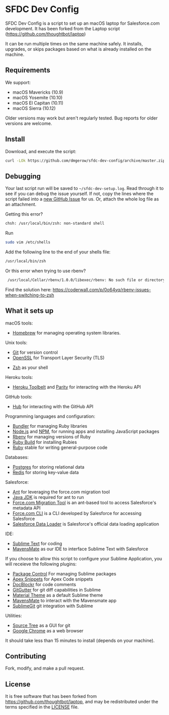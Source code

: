 SFDC Dev Config
======

SFDC Dev Config is a script to set up an macOS laptop for Salesforce.com development. 
It has been forked from the Laptop script (https://github.com/thoughtbot/laptop)

It can be run multiple times on the same machine safely.
It installs, upgrades, or skips packages
based on what is already installed on the machine.

Requirements
------------

We support:

* macOS Mavericks (10.9)
* macOS Yosemite (10.10)
* macOS El Capitan (10.11)
* macOS Sierra (10.12)

Older versions may work but aren't regularly tested. Bug reports for older
versions are welcome.

Install
-------

Download, and execute the script:

```sh
curl -LOk https://github.com/dmgerow/sfdc-dev-config/archive/master.zip && unzip master.zip && cd sfdc-dev-config-master && sh mac 2>&1 | tee ~/sfdc-dev-setup.log
```

Debugging
---------

Your last script run will be saved to `~/sfdc-dev-setup.log`.
Read through it to see if you can debug the issue yourself.
If not, copy the lines where the script failed into a
[new GitHub Issue](https://github.com/dmgerow/sfdc-dev-config/issues/new) for us.
Or, attach the whole log file as an attachment.

Getting this error? 

```sh
chsh: /usr/local/bin/zsh: non-standard shell
```

Run 
```sh
sudo vim /etc/shells
```

Add the following line to the end of your shells file:
```sh
/usr/local/bin/zsh
```

Or this error when trying to use rbenv?
```sh
 /usr/local/Cellar/rbenv/1.0.0/libexec/rbenv: No such file or directory
```
Find the solution here: https://coderwall.com/p/0o64yq/rbenv-issues-when-switching-to-zsh

What it sets up
---------------

macOS tools:

* [Homebrew] for managing operating system libraries.

[Homebrew]: http://brew.sh/

Unix tools:

<!-- * [Exuberant Ctags] for indexing files for vim tab completion -->
* [Git] for version control
* [OpenSSL] for Transport Layer Security (TLS)
<!-- * [RCM] for managing company and personal dotfiles -->
<!-- * [The Silver Searcher] for finding things in files -->
<!-- * [Tmux] for saving project state and switching between projects -->
* [Zsh] as your shell

<!-- [Exuberant Ctags]: http://ctags.sourceforge.net/ -->
[Git]: https://git-scm.com/
[OpenSSL]: https://www.openssl.org/
<!-- [RCM]: https://github.com/thoughtbot/rcm -->
<!-- [The Silver Searcher]: https://github.com/ggreer/the_silver_searcher -->
<!-- [Tmux]: http://tmux.github.io/ -->
[Zsh]: http://www.zsh.org/

Heroku tools:

* [Heroku Toolbelt] and [Parity] for interacting with the Heroku API

[Heroku Toolbelt]: https://toolbelt.heroku.com/
[Parity]: https://github.com/thoughtbot/parity

GitHub tools:

* [Hub] for interacting with the GitHub API

[Hub]: http://hub.github.com/

<!-- Image tools: -->

<!-- * [ImageMagick] for cropping and resizing images -->

<!-- Testing tools: -->

<!-- * ~~[Qt] for headless JavaScript testing via Capybara Webkit~~ -->

<!-- [Qt]: http://qt-project.org/ -->

Programming languages and configuration:

* [Bundler] for managing Ruby libraries
* [Node.js] and [NPM], for running apps and installing JavaScript packages 
* [Rbenv] for managing versions of Ruby
* [Ruby Build] for installing Rubies 
* [Ruby] stable for writing general-purpose code 

[Bundler]: http://bundler.io/
[ImageMagick]: http://www.imagemagick.org/
[Node.js]: http://nodejs.org/
[NPM]: https://www.npmjs.org/
[Rbenv]: https://github.com/sstephenson/rbenv
[Ruby Build]: https://github.com/sstephenson/ruby-build
[Ruby]: https://www.ruby-lang.org/en/

Databases:

* [Postgres] for storing relational data
* [Redis] for storing key-value data

[Postgres]: http://www.postgresql.org/
[Redis]: http://redis.io/

Salesforce:

* [Ant] for leveraging the force.com migration tool
* [Java JDK] is required for ant to run
* [Force.com Migration Tool] is an ant-based tool to access Salesforce's metadata API
* [Force.com CLI] is a CLI developed by Salesforce for accessing Salesforce
* [Salesforce Data Loader] is Salesforce's official data loading application

[Ant]: http://ant.apache.org/
[Java JDK]: http://www.oracle.com/technetwork/java/javase/downloads/index-jsp-138363.html
[Force.com Migration Tool]: https://developer.salesforce.com/docs/atlas.en-us.daas.meta/daas/meta_development.htm
[Force.com CLI]: https://github.com/heroku/force
[Salesforce Data Loader]: https://developer.salesforce.com/page/Data_Loader

IDE:
* [Sublime Text] for coding
* [MavensMate] as our IDE to interface Sublime Text with Salesforce

[Sublime Text]: https://www.sublimetext.com/
[Mavensmate]: http://mavensmate.com/

If you choose to allow this script to configure your Sublime Application, you will receieve the
following plugins:
* [Package Control] For managing Sublime packages
* [Apex Snippets] for Apex Code snippets
* [DocBlockr] for code comments
* [GitGutter] for git diff capabilities in Sublime
* [Material Theme] as a default Sublime theme
* [MavensMate] to interact with the Mavensmate app
* [SublimeGit] git integration with Sublime

[Package Control]: https://packagecontrol.io/
[Apex Snippets]: https://packagecontrol.io/packages/Apex%20Snippets
[DocBlockr]: https://packagecontrol.io/packages/DocBlockr
[GitGutter]: https://packagecontrol.io/packages/GitGutter
[Material Theme]: https://packagecontrol.io/packages/Material%20Theme
[MavensMate]: https://packagecontrol.io/packages/MavensMate
[SublimeGit]: https://packagecontrol.io/packages/SublimeGit

Utilities:
* [Source Tree] as a GUI for git
* [Google Chrome] as a web browser

[Source Tree]: https://www.sourcetreeapp.com/
[Google Chrome]: https://www.google.com/chrome/

It should take less than 15 minutes to install (depends on your machine).

Contributing
------------

Fork, modify, and make a pull request.

License
-------
It is free software that has been forked from https://github.com/thoughtbot/laptop,
and may be redistributed under the terms specified in the [LICENSE] file.

[LICENSE]: LICENSE
